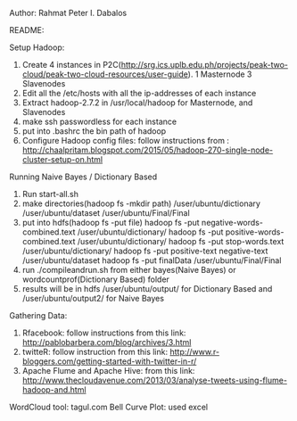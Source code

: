 Author: Rahmat Peter I. Dabalos

README:

Setup Hadoop: 
1. Create 4 instances in P2C(http://srg.ics.uplb.edu.ph/projects/peak-two-cloud/peak-two-cloud-resources/user-guide).
	1 Masternode
	3 Slavenodes
2. Edit all the /etc/hosts with all the ip-addresses of each instance
3. Extract hadoop-2.7.2 in /usr/local/hadoop for Masternode, and Slavenodes
4. make ssh passwordless for each instance
5. put into .bashrc the bin path of hadoop
6. Configure Hadoop config files:  follow instructions from : 
			http://chaalpritam.blogspot.com/2015/05/hadoop-270-single-node-cluster-setup-on.html


Running Naive Bayes / Dictionary Based
1. Run start-all.sh
2. make directories(hadoop fs -mkdir path)
					/user/ubuntu/dictionary 
					/user/ubuntu/dataset
					/user/ubuntu/Final/Final
3. put into hdfs(hadoop fs -put file)
				hadoop fs -put negative-words-combined.text /user/ubuntu/dictionary/
				hadoop fs -put positive-words-combined.text /user/ubuntu/dictionary/
				hadoop fs -put stop-words.text /user/ubuntu/dictionary/
				hadoop fs -put positive-text negative-text /user/ubuntu/dataset
				hadoop fs -put finalData /user/ubuntu/Final/Final
4. run ./compileandrun.sh from either bayes(Naive Bayes) or wordcountprof(Dictionary Based) folder
5. results will be in hdfs /user/ubuntu/output/ for Dictionary Based and /user/ubuntu/output2/ for Naive Bayes

Gathering Data:

1. Rfacebook: follow instructions from this link: http://pablobarbera.com/blog/archives/3.html
2. twitteR:  follow instruction from this link: http://www.r-bloggers.com/getting-started-with-twitter-in-r/
3. Apache Flume and Apache Hive: from this link: http://www.thecloudavenue.com/2013/03/analyse-tweets-using-flume-hadoop-and.html

WordCloud tool: tagul.com
Bell Curve Plot: used excel